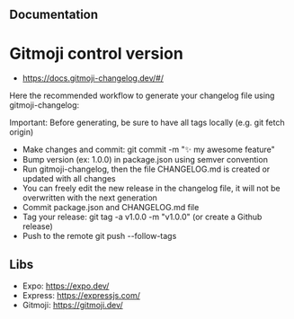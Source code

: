 ## Documentation


# Gitmoji control version

-  https://docs.gitmoji-changelog.dev/#/

Here the recommended workflow to generate your changelog file using gitmoji-changelog:

Important: Before generating, be sure to have all tags locally (e.g. git fetch origin)

- Make changes and commit: git commit -m ":sparkles: my awesome feature"
- Bump version (ex: 1.0.0) in package.json using semver convention
- Run gitmoji-changelog, then the file CHANGELOG.md is created or updated with all changes
- You can freely edit the new release in the changelog file, it will not be overwritten with the next generation
- Commit package.json and CHANGELOG.md file
- Tag your release: git tag -a v1.0.0 -m "v1.0.0" (or create a Github release)
- Push to the remote git push --follow-tags
## Libs
- Expo: https://expo.dev/
- Express: https://expressjs.com/
- Gitmoji: https://gitmoji.dev/
